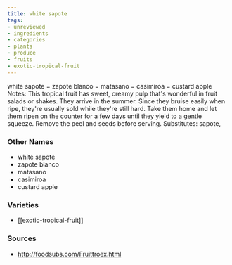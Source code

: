 ```yaml
---
title: white sapote
tags:
- unreviewed
- ingredients
- categories
- plants
- produce
- fruits
- exotic-tropical-fruit
---
```

white sapote = zapote blanco = matasano = casimiroa = custard apple Notes: This tropical fruit has sweet, creamy pulp that's wonderful in fruit salads or shakes. They arrive in the summer. Since they bruise easily when ripe, they're usually sold while they're still hard. Take them home and let them ripen on the counter for a few days until they yield to a gentle squeeze. Remove the peel and seeds before serving. Substitutes: sapote,

### Other Names

* white sapote
* zapote blanco
* matasano
* casimiroa
* custard apple

### Varieties

* [[exotic-tropical-fruit]]

### Sources
* http://foodsubs.com/Fruittroex.html
